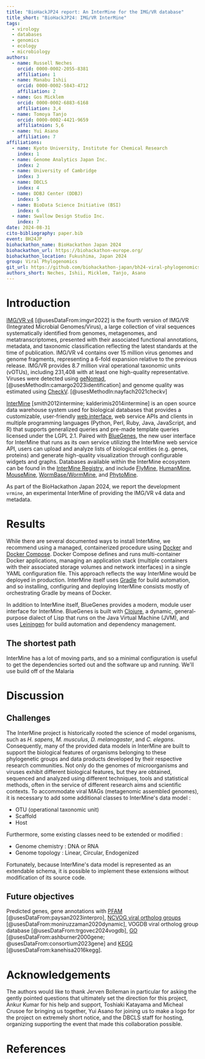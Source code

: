 ```yaml
---
title: "BioHackJP24 report: An InterMine for the IMG/VR database"
title_short: "BioHackJP24: IMG/VR InterMine"
tags:
  - virology
  - databases
  - genomics
  - ecology
  - microbiology
authors:
  - name: Russell Neches
    orcid: 0000-0002-2055-8381
    affiliation: 1
  - name: Manabu Ishii
    orcid: 0000-0002-5843-4712
    affiliation: 2
  - name: Gos Micklem
    orcid: 0000-0002-6883-6168
    affiliation: 3,4
  - name: Tomoya Tanjo
    orcid: 0000-0002-4421-9659
    affiliatnion: 5,6
  - name: Yui Asano
    affiliation: 7
affiliations:
  - name: Kyoto University, Institute for Chemical Research
    index: 1
  - name: Genome Analytics Japan Inc.
    index: 2
  - name: University of Cambridge
    index: 3
  - name: DBCLS
    index: 4
  - name: DDBJ Center (DDBJ)
    index: 5
  - name: BioData Science Initiative (BSI)
    index: 6
  - name: Swallow Design Studio Inc.
    index: 7
date: 2024-08-31
cito-bibliography: paper.bib
event: BH24JP
biohackathon_name: BioHackathon Japan 2024
biohackathon_url: https://biohackathon-europe.org/
biohackathon_location: Fukushima, Japan 2024
group: Viral Phylogenomics
git_url: https://github.com/biohackathon-japan/bh24-viral-phylogenomics
authors_short: Neches, Ishii, Micklem, Tanjo, Asano
---
```



# Introduction

[IMG/VR v4](https://doi.org/10.1093/nar/gkac1037) [@usesDataFrom:imgvr2022] is the fourth version of IMG/VR (Integrated Microbial Genomes/Virus), a large collection of viral sequences systematically identified from genomes, metagenomes, and metatranscriptomes, presented with their associated functional annotations, metadata, and taxonomic classification reflecting the latest standards at the time of publication. IMG/VR v4 contains over 15 million virus genomes and genome fragments, representing a 6-fold expansion relative to the previous release. IMG/VR provides 8.7 million viral operational taxonomic units (vOTUs), including 231,408 with at least one high-quality representative. Viruses were detected using [geNomad](https://doi.org/10.1038/s41587-023-01953-y), [@usesMethodIn:camargo2023identification] and genome quality was estimated using [CheckV](https://doi.org/10.1038/s41587-020-00774-7). [@usesMethodIn:nayfach2021checkv]

[InterMine](http://intermine.org) [smith2012intermine; kalderimis2014intermine] is an open source data warehouse system used for biological databases that provides a customizable, user-friendly [web interface](http://intermine.org/im-docs/docs/get-started/tutorial/index/), web service APIs and clients in multiple programming languages (Python, Perl, Ruby, Java, JavaScript, and R) that supports generalized queries and pre-made template queries licensed under the LGPL 2.1. Paired with [BlueGenes](https://github.com/intermine/bluegenes), the new user interface for InterMine that runs as its own service utilizing the InterMine web service API, users can upload and analyze lists of biological entities (e.g. genes, proteins) and generate high-quality visualization through configurable widgets and graphs. Databases available within the InterMine ecosystem can be found in the [InterMine Registry](https://registry.intermine.org/), and include [FlyMine](https://www.flymine.org/flymine), [HumanMine](https://www.humanmine.org), [MouseMine](https://www.mousemine.org/mousemine/begin.do), [WormBase/WormMine](http://intermine.wormbase.org/tools/wormmine/begin.do), and [PhytoMine](https://phytozome-next.jgi.doe.gov/phytomine/begin.do).

As part of the BioHackathon Japan 2024, we report the development `vrmine`, an experimental InterMine of providing the IMG/VR v4 data and metadata. 

# Results

While there are several documented ways to install InterMine, we recommend using a managed, containerized procedure using [Docker](https://www.docker.com/) and [Docker Compose](https://docs.docker.com/compose/install/). Docker Compose defines and runs multi-container Docker applications, managing an application stack (multiple containers with their associated storage volumes and network interfaces) in a single YAML configuration file. This approach reflects the way InterMine would be deployed in production. InterMine itself uses [Gradle](https://gradle.org) for build automation, and so installing, configuring and deploying InterMine consists mostly of orchestrating Gradle by means of Docker.

In addition to InterMine itself, BlueGenes provides a modern, module user interface for InterMine. BlueGenes is built with [Clojure](https://clojure.org/), a dynamic, general-purpose dialect of Lisp that runs on the Java Virtual Machine (JVM), and uses [Leiningen](https://leiningen.org/) for build automation and dependency management.

## The shortest path

InterMine has a lot of moving parts, and so a minimal configuration is useful to get the dependencies sorted out and the software up and running. We'll use build off of the Malaria 


# Discussion

## Challenges

The InterMine project is historically rooted the science of model organisms, such as *H. sapens*, *M. musculus*, *D. melanogaster*, and *C. elegans*. Consequently, many of the provided data models in InterMine are built to support the biological features of organisms belonging to these phylogenetic groups and data products developed by their respective research communities. Not only do the genomes of microorganisms and viruses exhibit different biological features, but they are obtained, sequenced and analyzed using different techniques, tools and statistical methods, often in the service of different research aims and scientific contexts. To accommodate viral MAGs (metagenomic assembled genomes), it is necessary to add some additional classes to InterMine's data model :

- OTU (operational taxonomic unit)
- Scaffold
- Host

Furthermore, some existing classes need to be extended or modified :

- Genome chemistry : DNA or RNA
- Genome topology : Linear, Circular, Endogenized

Fortunately, because InterMine's data model is represented as an extendable schema, it is possible to implement these extensions without modification of its source code.

## Future objectives

Predicted genes, gene annotations with [PFAM](https://www.ebi.ac.uk/interpro/) [@usesDataFrom:paysan2023interpro], [NCVOG viral ortholog groups](https://github.com/faylward/ncldv_markersearch) [@usesDataFrom:moniruzzaman2020dynamic], VOGDB viral ortholog group database [@usesDataFrom:trgovec2024vogdb], [GO](https://www.geneontology.org/) [@usesDataFrom:ashburner2000gene; @usesDataFrom:consortium2023gene] and [KEGG](https://www.genome.jp/kegg/pathway.html) [@usesDataFrom:kanehisa2016kegg].

# Acknowledgements

The authors would like to thank Jerven Bolleman in particular for asking the gently pointed questions that ultimately set the direction for this project, Ankur Kumar for his help and support, Toshiaki Katayama and Micheal Crusoe for bringing us together, Yui Asano for joining us to make a logo for the project on extremely short notice, and the DBCLS staff for hosting, organizing supporting the event that made this collaboration possible.
# References

